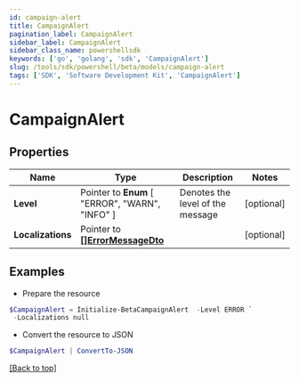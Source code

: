 ```yaml
---
id: campaign-alert
title: CampaignAlert
pagination_label: CampaignAlert
sidebar_label: CampaignAlert
sidebar_class_name: powershellsdk
keywords: ['go', 'golang', 'sdk', 'CampaignAlert'] 
slug: /tools/sdk/powershell/beta/models/campaign-alert
tags: ['SDK', 'Software Development Kit', 'CampaignAlert']
---
```



# CampaignAlert

## Properties

Name | Type | Description | Notes
------------ | ------------- | ------------- | -------------
**Level** |  Pointer to  **Enum** [  "ERROR",    "WARN",    "INFO" ] | Denotes the level of the message | [optional] 
**Localizations** |  Pointer to [**[]ErrorMessageDto**](error-message-dto) |  | [optional] 

## Examples

- Prepare the resource
```powershell
$CampaignAlert = Initialize-BetaCampaignAlert  -Level ERROR `
 -Localizations null
```

- Convert the resource to JSON
```powershell
$CampaignAlert | ConvertTo-JSON
```


[[Back to top]](#) 

